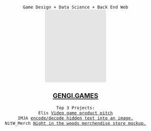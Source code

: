 <p align="center">  
  <samp>   
    Game Design + Data Science + Back End Web<br>
    <img src="https://github.com/Genji-MS/Genji-MS.github.io/blob/main/giphy.gif" width="200">
    <h2 align="center" style="color: #fc6203">
      <a rel="nofollow noopener noreferrer" target="_blank" href="http://genji.games">GENGI.GAMES</a>
    </h2>
  </samp>
</p>

<p align="center">
  <samp>
    Top 3 Projects: <br>
    Elis <a href="https://github.com/Genji-MS/Elis-ProductPitch">Video game product pitch</a><br>
    IMJA <a href="https://github.com/Genji-MS/imja">encode/decode hidden text into an image.</a><br>
    NitW_Merch <a href="https://github.com/Genji-MS/NitW_Merch">Night in the woods merchendise store mockup.</a><br>
  </samp>
</p>

<!--
**Genji-MS/Genji-MS** is a ✨ _special_ ✨ repository because its `README.md` (this file) appears on your GitHub profile.
